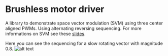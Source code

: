 # Brushless motor driver

A library to demonstrate space vector modulation (SVM) using three center aligned PWMs. Using alternating reversing sequencing. For more informations on SVM 
see these [slides](http://www.kappaiq.com/download/presentation-material/PDF/05%20Modulation.pdf).

Here you can see the sequencing for a slow rotating vector with magnitude 0.8. 
![alt text](https://github.com/basti30/brushless_motor_driver/blob/master/img/svm_08.gif "Logo Title Text 1")
